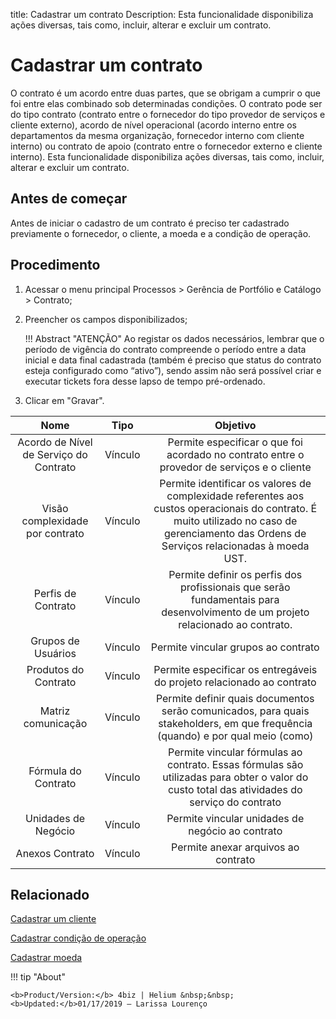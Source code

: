 title: Cadastrar um contrato
Description: Esta funcionalidade disponibiliza ações diversas, tais como, incluir, alterar e excluir um contrato. 
# Cadastrar um contrato

O contrato é um acordo entre duas partes, que se obrigam a cumprir o que foi entre elas combinado sob determinadas condições. O contrato pode ser do tipo contrato (contrato entre o fornecedor do tipo provedor de serviços e cliente externo), acordo de nível operacional (acordo interno entre os departamentos da mesma organização, fornecedor interno com cliente interno) ou contrato de apoio (contrato entre o fornecedor externo e cliente interno).
Esta funcionalidade disponibiliza ações diversas, tais como, incluir, alterar e excluir um contrato.

Antes de começar
----------------

Antes de iniciar o cadastro de um contrato é preciso ter cadastrado previamente
o fornecedor, o cliente, a moeda e a condição de operação.

Procedimento
------------

1.  Acessar o menu principal Processos \> Gerência de Portfólio e Catálogo
    \> Contrato;

2.  Preencher os campos disponibilizados;

    !!! Abstract "ATENÇÃO"
        Ao registar os dados necessários, lembrar que o período de vigência do
        contrato compreende o período entre a data inicial e data final cadastrada
        (também é preciso que status do contrato esteja configurado como “ativo”),
        sendo assim não será possível criar e executar tickets fora desse lapso de
        tempo pré-ordenado.


3.  Clicar em "Gravar".

|                **Nome**                | **Tipo** |                                                                                        **Objetivo**                                                                                        |
|:--------------------------------------:|:--------:|:------------------------------------------------------------------------------------------------------------------------------------------------------------------------------------------:|
| Acordo de Nível de Serviço do Contrato |  Vínculo |                                                 Permite especificar o que foi acordado no contrato entre o provedor de serviços e o cliente                                                |
|     Visão complexidade por contrato    |  Vínculo | Permite identificar os valores de complexidade referentes aos custos operacionais do contrato. É muito utilizado no caso de gerenciamento das Ordens de Serviços relacionadas à moeda UST. |
|           Perfis de Contrato           |  Vínculo |                               Permite definir os perfis dos profissionais que serão fundamentais para desenvolvimento de um projeto relacionado ao contrato.                               |
|           Grupos de Usuários           |  Vínculo |                                                                             Permite vincular grupos ao contrato                                                                            |
|          Produtos do Contrato          |  Vínculo |                                                            Permite especificar os entregáveis do projeto relacionado ao contrato                                                           |
|           Matriz comunicação           |  Vínculo |                               Permite definir quais documentos serão comunicados, para quais stakeholders, em que frequência (quando) e por qual meio (como)                               |
|           Fórmula do Contrato          |  Vínculo |                        Permite vincular fórmulas ao contrato. Essas fórmulas são utilizadas para obter o valor do custo total das atividades do serviço do contrato                        |
|           Unidades de Negócio          |  Vínculo |                                                                      Permite vincular unidades de negócio ao contrato                                                                      |
|             Anexos Contrato            |  Vínculo |                                                                             Permite anexar arquivos ao contrato                                                                            

Relacionado
-----------

[Cadastrar um cliente](/pt-br/4biz-helium/processes/portfolio-and-catalog/configuration/register-client.html)

[Cadastrar condição de operação](/pt-br/4biz-helium/processes/portfolio-and-catalog/configuration/register-operating-condition.html)

[Cadastrar moeda](/pt-br/4biz-helium/additional-features/contract-management/configuration/register-currency.html)

!!! tip "About"

    <b>Product/Version:</b> 4biz | Helium &nbsp;&nbsp;
    <b>Updated:</b>01/17/2019 – Larissa Lourenço
